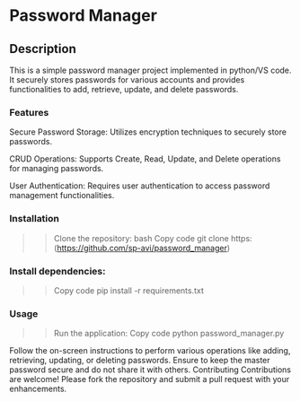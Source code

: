 # Password Manager

## Description

This is a simple password manager project implemented in python/VS code. It securely stores passwords for various accounts and provides functionalities to add, retrieve, update, and delete passwords.

### Features

Secure Password Storage: Utilizes encryption techniques to securely store passwords.

CRUD Operations: Supports Create, Read, Update, and Delete operations for managing passwords.

User Authentication: Requires user authentication to access password management functionalities.


### Installation

>>Clone the repository:
>>bash
>>Copy code
>>git clone https:(https://github.com/sp-avi/password_manager)


### Install dependencies:
>>Copy code
>>pip install -r requirements.txt

### Usage
>>Run the application:
>>Copy code
>>python password_manager.py

Follow the on-screen instructions to perform various operations like adding, retrieving, updating, or deleting passwords.
Ensure to keep the master password secure and do not share it with others.
Contributing
Contributions are welcome! Please fork the repository and submit a pull request with your enhancements.


